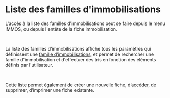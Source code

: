 # Liste des familles d'immobilisations

L'accès à la liste des familles d'immobilisations peut se faire depuis 
 le menu IMMOS, ou depuis l'entête de la fiche 
 immobilisation.


 


La liste des familles d’immobilisations affiche tous les paramètres 
 qui définissent une [famille d’immobilisations](FamilleImmobilisations.md), 
 et permet de rechercher une famille d'immobilisation et d'effectuer des 
 tris en fonction des éléments définis par l'utilisateur.


 


Cette liste permet également de créer une nouvelle fiche, d’accéder, 
 de supprimer, d’imprimer une fiche existante.


